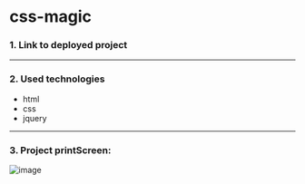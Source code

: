# css-magic

### 1. Link to deployed project

_____________________________________________________________________________________________________________
### 2. Used technologies

- html
- css
- jquery
_____________________________________________________________________________________________________________
### 3. Project printScreen:

![image](https://user-images.githubusercontent.com/38910059/154576336-8404b910-7262-4794-a96b-eba18ac51034.png)
